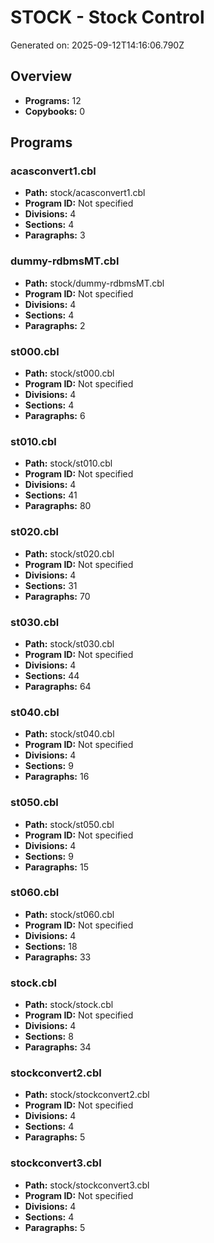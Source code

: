 # STOCK - Stock Control

Generated on: 2025-09-12T14:16:06.790Z

## Overview

- **Programs:** 12
- **Copybooks:** 0

## Programs

### acasconvert1.cbl

- **Path:** stock/acasconvert1.cbl
- **Program ID:** Not specified
- **Divisions:** 4
- **Sections:** 4
- **Paragraphs:** 3

### dummy-rdbmsMT.cbl

- **Path:** stock/dummy-rdbmsMT.cbl
- **Program ID:** Not specified
- **Divisions:** 4
- **Sections:** 4
- **Paragraphs:** 2

### st000.cbl

- **Path:** stock/st000.cbl
- **Program ID:** Not specified
- **Divisions:** 4
- **Sections:** 4
- **Paragraphs:** 6

### st010.cbl

- **Path:** stock/st010.cbl
- **Program ID:** Not specified
- **Divisions:** 4
- **Sections:** 41
- **Paragraphs:** 80

### st020.cbl

- **Path:** stock/st020.cbl
- **Program ID:** Not specified
- **Divisions:** 4
- **Sections:** 31
- **Paragraphs:** 70

### st030.cbl

- **Path:** stock/st030.cbl
- **Program ID:** Not specified
- **Divisions:** 4
- **Sections:** 44
- **Paragraphs:** 64

### st040.cbl

- **Path:** stock/st040.cbl
- **Program ID:** Not specified
- **Divisions:** 4
- **Sections:** 9
- **Paragraphs:** 16

### st050.cbl

- **Path:** stock/st050.cbl
- **Program ID:** Not specified
- **Divisions:** 4
- **Sections:** 9
- **Paragraphs:** 15

### st060.cbl

- **Path:** stock/st060.cbl
- **Program ID:** Not specified
- **Divisions:** 4
- **Sections:** 18
- **Paragraphs:** 33

### stock.cbl

- **Path:** stock/stock.cbl
- **Program ID:** Not specified
- **Divisions:** 4
- **Sections:** 8
- **Paragraphs:** 34

### stockconvert2.cbl

- **Path:** stock/stockconvert2.cbl
- **Program ID:** Not specified
- **Divisions:** 4
- **Sections:** 4
- **Paragraphs:** 5

### stockconvert3.cbl

- **Path:** stock/stockconvert3.cbl
- **Program ID:** Not specified
- **Divisions:** 4
- **Sections:** 4
- **Paragraphs:** 5

